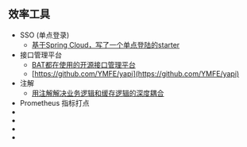 ## 效率工具
- SSO (单点登录)
    - [基于Spring Cloud，写了一个单点登陆的starter](https://my.oschina.net/u/4447432/blog/4366850)
- 接口管理平台
    - [BAT都在使用的开源接口管理平台](https://my.oschina.net/u/4447432/blog/4366974)
    - [https://github.com/YMFE/yapi](https://github.com/YMFE/yapi)
- 注解
    - [用注解解决业务逻辑和缓存逻辑的深度耦合](https://my.oschina.net/u/4447432/blog/4425055)
- Prometheus 指标打点
-
-
-
-